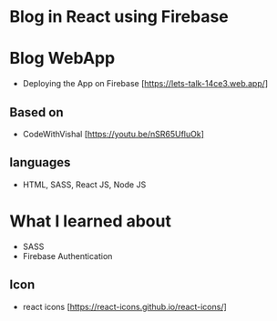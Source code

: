 # Blog in React using Firebase

# Blog WebApp

- Deploying the App on Firebase [https://lets-talk-14ce3.web.app/]

## Based on

- CodeWithVishal [https://youtu.be/nSR65UfluOk]

## languages

- HTML, SASS, React JS, Node JS

# What I learned about

- SASS
- Firebase Authentication

## Icon

- react icons [https://react-icons.github.io/react-icons/]
